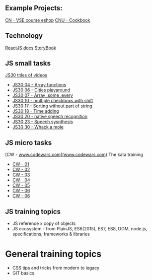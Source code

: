 
## Example Projects:

[CN - VSE course eshop](https://github.com/cngroupdk/vse-4it445)
[CNU - Cookbook](https://github.com/cngroupdk/cnu-cookbook)

## Technology

[ReactJS docs](https://reactjs.org/)
[StoryBook](https://storybook.js.org/)

## JS small tasks

[JS30 titles of videos](https://github.com/wesbos/Wes-Bos-Captions/tree/master/JS3)

* [JS30 04 - Array functions](https://github.com/wesbos/JavaScript30/blob/master/04%20-%20Array%20Cardio%20Day%201/index-START.html)
* [JS30 06 - Cities playaround](https://github.com/wesbos/JavaScript30/blob/master/06%20-%20Type%20Ahead/index-START.html)
* [JS30 07 - Array .some .every](https://github.com/wesbos/JavaScript30/blob/master/07%20-%20Array%20Cardio%20Day%202/index-START.html)
* [JS30 10 - multiple checkboxs with shift](https://github.com/wesbos/JavaScript30/blob/master/10%20-%20Hold%20Shift%20and%20Check%20Checkboxes/index-START.html)
* [JS30 17 - Sorting without part of string](https://github.com/wesbos/JavaScript30/blob/master/17%20-%20Sort%20Without%20Articles/index-START.html)
* [JS30 18 - Time adding](https://github.com/wesbos/JavaScript30/blob/master/18%20-%20Adding%20Up%20Times%20with%20Reduce/index-START.html)
* [JS30 20 - native speech recognition](https://github.com/wesbos/JavaScript30/blob/master/20%20-%20Speech%20Detection/index-START.html)
* [JS30 23 - Speech sysnthesis](https://github.com/wesbos/JavaScript30/blob/master/23%20-%20Speech%20Synthesis/index-START.html)
* [JS30 30 - Whack a mole](https://github.com/wesbos/JavaScript30/blob/master/30%20-%20Whack%20A%20Mole/index-START.html)


## JS micro tasks 

[CW - www.codewars.com](www.codewars.com) The kata training

* [CW - 01](https://www.codewars.com/kata/love-vs-friendship/train/javascript)
* [CW - 02](https://www.codewars.com/kata/cat-years-dog-years)
* [CW - 03](https://www.codewars.com/kata/beginner-lost-without-a-map)
* [CW - 04](https://www.codewars.com/kata/multiple-of-index)
* [CW - 05](http://www.codewars.com/kata/beginner-reduce-but-grow)
* [CW - 06](http://www.codewars.com/kata/abbreviate-a-two-word-name)
* [CW - 06](http://www.codewars.com/kata/no-loops-2-you-only-need-one)


## JS training topics

* JS reference x copy of objects
* JS ecosystem - from PlainJS, ES6(2015), ES7, ES8, DOM, node.js, specifications, frameworks & libraries

# General training topics

* CSS tips and tricks from modern to legacy
* GIT basics
